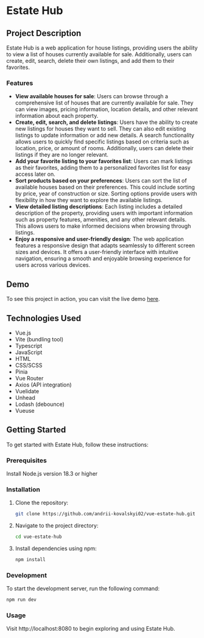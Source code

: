 # Estate Hub

## Project Description

Estate Hub is a web application for house listings, providing users the ability to view a list of houses currently available for sale. Additionally, users can create, edit, search, delete their own listings, and add them to their favorites.

### Features

- **View available houses for sale**: Users can browse through a comprehensive list of houses that are currently available for sale. They can view images, pricing information, location details, and other relevant information about each property.
- **Create, edit, search, and delete listings**: Users have the ability to create new listings for houses they want to sell. They can also edit existing listings to update information or add new details. A search functionality allows users to quickly find specific listings based on criteria such as location, price, or amount of rooms. Additionally, users can delete their listings if they are no longer relevant.
- **Add your favorite listing to your favorites list**: Users can mark listings as their favorites, adding them to a personalized favorites list for easy access later on.
- **Sort products based on your preferences**: Users can sort the list of available houses based on their preferences. This could include sorting by price, year of construction or size. Sorting options provide users with flexibility in how they want to explore the available listings.
- **View detailed listing descriptions**: Each listing includes a detailed description of the property, providing users with important information such as property features, amenities, and any other relevant details. This allows users to make informed decisions when browsing through listings.
- **Enjoy a responsive and user-friendly design**: The web application features a responsive design that adapts seamlessly to different screen sizes and devices. It offers a user-friendly interface with intuitive navigation, ensuring a smooth and enjoyable browsing experience for users across various devices.

## Demo

To see this project in action, you can visit the live demo [here](#).

## Technologies Used

- Vue.js
- Vite (bundling tool)
- Typescript
- JavaScript
- HTML
- CSS/SCSS
- Pinia
- Vue Router
- Axios (API integration)
- Vuelidate
- Unhead
- Lodash (debounce)
- Vueuse

## Getting Started

To get started with Estate Hub, follow these instructions:

### Prerequisites

Install Node.js version 18.3 or higher

### Installation

1. Clone the repository:

   ```bash
   git clone https://github.com/andrii-kovalskyi02/vue-estate-hub.git
   ```

1. Navigate to the project directory:

   ```bash
   cd vue-estate-hub
   ```

1. Install dependencies using npm:

   ```bash
   npm install
   ```

### Development

To start the development server, run the following command:

```bash
npm run dev
```

### Usage

Visit http://localhost:8080 to begin exploring and using Estate Hub.
